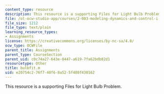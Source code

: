 ```yaml
---
content_type: resource
description: This resource is a supporting Files for Light Bulb Problem.
file: /ol-ocw-studio-app/courses/2-003-modeling-dynamics-and-control-i-spring-2005/e20754c276f740f68a525f480f430162_bulbfit.m
file_size: 1212
file_type: text/plain
learning_resource_types:
- Assignments
license: https://creativecommons.org/licenses/by-nc-sa/4.0/
ocw_type: OCWFile
parent_title: Assignments
parent_type: CourseSection
parent_uid: c0c74a27-643e-0447-a619-7fa62bdb82d1
resourcetype: Other
title: bulbfit.m
uid: e20754c2-76f7-40f6-8a52-5f480f430162
---
```

This resource is a supporting Files for Light Bulb Problem.